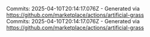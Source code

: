Commits: 2025-04-10T20:14:17.076Z - Generated via https://github.com/marketplace/actions/artificial-grass
<br>
Commits: 2025-04-10T20:14:17.076Z - Generated via https://github.com/marketplace/actions/artificial-grass
<br>
